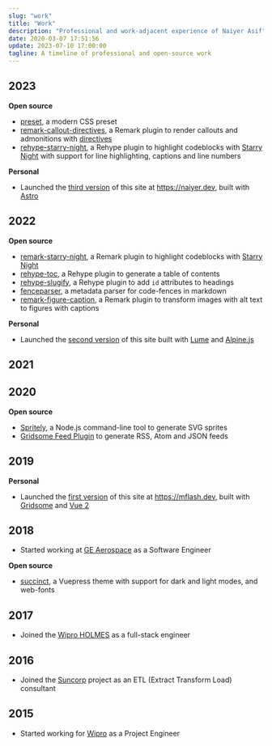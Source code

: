 ```yaml
---
slug: "work"
title: "Work"
description: "Professional and work-adjacent experience of Naiyer Asif"
date: 2020-03-07 17:51:56
update: 2023-07-10 17:00:00
tagline: A timeline of professional and open-source work
---
```


## 2023

**Open source**

- [preset](https://github.com/Microflash/preset), a modern CSS preset
- [remark-callout-directives](https://github.com/Microflash/remark-callout-directives), a Remark plugin to render callouts and admonitions with [directives](https://talk.commonmark.org/t/generic-directives-plugins-syntax/444)
- [rehype-starry-night](https://github.com/Microflash/rehype-starry-night), a Rehype plugin to highlight codeblocks with [Starry Night](https://github.com/wooorm/starry-night) with support for line highlighting, captions and line numbers

**Personal**

- Launched the [third version](https://github.com/Microflash/site.v3) of this site at https://naiyer.dev, built with [Astro](https://astro.build/)

## 2022

**Open source**

- [remark-starry-night](https://github.com/Microflash/remark-starry-night), a Remark plugin to highlight codeblocks with [Starry Night](https://github.com/wooorm/starry-night)
- [rehype-toc](https://github.com/Microflash/rehype-toc), a Rehype plugin to generate a table of contents
- [rehype-slugify](https://github.com/Microflash/rehype-slugify), a Rehype plugin to add `id` attributes to headings
- [fenceparser](https://github.com/Microflash/fenceparser), a metadata parser for code-fences in markdown
- [remark-figure-caption](https://github.com/Microflash/remark-figure-caption), a Remark plugin to transform images with alt text to figures with captions

**Personal**

- Launched the [second version](https://github.com/Microflash/site.v2) of this site built with [Lume](https://lume.land/) and [Alpine.js](https://alpinejs.dev/)

## 2021

## 2020

**Open source**

- [Spritely](https://github.com/Microflash/spritely), a Node.js command-line tool to generate SVG sprites
- [Gridsome Feed Plugin](https://github.com/Microflash/gridsome-plugin-feed) to generate RSS, Atom and JSON feeds

## 2019

**Personal**

- Launched the [first version](https://github.com/Microflash/site.v1) of this site at https://mflash.dev, built with [Gridsome](https://github.com/gridsome/gridsome) and [Vue 2](https://github.com/vuejs/vue)

## 2018

- Started working at [GE Aerospace](https://www.geaerospace.com/) as a Software Engineer

**Open source**

- [succinct](https://github.com/Microflash/vuepress-theme-succinct), a Vuepress theme with support for dark and light modes, and web-fonts

## 2017

- Joined the [Wipro HOLMES](https://www.wipro.com/holmes/) as a full-stack engineer

## 2016

- Joined the [Suncorp](https://www.suncorp.com.au/) project as an ETL (Extract Transform Load) consultant

## 2015

- Started working for [Wipro](https://www.wipro.com/) as a Project Engineer
